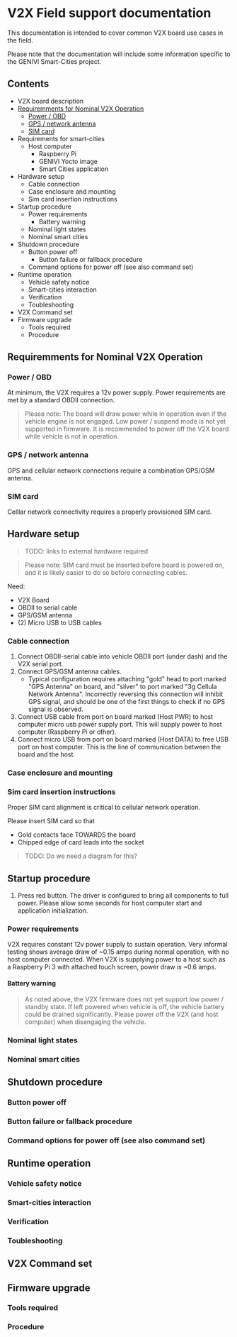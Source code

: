 # V2X Field support documentation

This documentation is intended to cover common V2X board use cases in the field.

Please note that the documentation will include some information specific to the
GENIVI Smart-Cities project.

## Contents
* V2X board description
* [Requiremments for Nominal V2X Operation](#requirements-v2x)
    * [Power / OBD](#requirements-power)
    * [GPS / network antenna](#requirements-gps)
    * [SIM card](#requirements-sim)
* Requirements for smart-cities
    * Host computer
        * Raspberry Pi
        * GENIVI Yocto image
        * Smart Cities application
* Hardware setup
    * Cable connection
    * Case enclosure and mounting
    * Sim card insertion instructions
* Startup procedure
    * Power requirements
        * Battery warning
    * Nominal light states
    * Nominal smart cities
* Shutdown procedure
    * Button power off
        * Button failure or fallback procedure
    * Command options for power off (see also command set)
* Runtime operation
    * Vehicle safety notice
    * Smart-cities interaction
    * Verification
    * Toubleshooting
* V2X Command set
* Firmware upgrade
    - Tools required
    - Procedure

## Requiremments for Nominal V2X Operation <a name="requirements-v2x"></a>

### Power / OBD <a name="requirements-power"></a>

At minimum, the V2X requires a 12v power supply. Power requirements are met by a
standard OBDII connection.

> Please note: The board will draw power while in operation even if the vehicle
> engine is not engaged. Low power / suspend mode is not yet supported in
> firmware. It is recommended to power off the V2X board while vehicle is not in
> operation.

###  GPS / network antenna <a name="requirements-gps"></a>

GPS and cellular network connections require a combination GPS/GSM antenna.

### SIM card <a name="requirements-sim"></a>

Celllar network connectivity requires a properly provisioned SIM card.
  
## Hardware setup

> TODO: links to external hardware required

> Please note: SIM card must be inserted before board is powered on, and it is
> likely easier to do so before connecting cables.

Need:
* V2X Board
* OBDII to serial cable
* GPS/GSM antenna
* (2) Micro USB to USB cables

### Cable connection

1. Connect OBDII-serial cable into vehicle OBDII port (under dash) and the V2X
   serial port.
2. Connect GPS/GSM antenna cables.
    * Typical configuration requires attaching "gold" head to port marked "GPS
      Antenna" on board, and "silver" to port marked "3g Cellula Network
      Antenna". Incorrectly reversing this connection will inhibit GPS signal,
      and should be one of the first things to check if no GPS signal is
      observed.
3. Connect USB cable from port on board marked (Host PWR) to host computer micro
   usb power supply port. This will supply power to host computer (Raspberry Pi
   or other).
4. Connect micro USB from port on board marked (Host DATA) to free USB port on
   host computer. This is the line of communication between the board and the
   host.

### Case enclosure and mounting

### Sim card insertion instructions

Proper SIM card alignment is critical to cellular network operation.

Please insert SIM card so that
* Gold contacts face TOWARDS the board
* Chipped edge of card leads into the socket

>TODO: Do we need a diagram for this?

## Startup procedure

1. Press red button. The driver is configured to bring all components to full
   power. Please allow some seconds for host computer start and application
   initialization.

### Power requirements

V2X requires constant 12v power supply to sustain operation. Very informal testing shows average draw of ~0.15 amps during normal operation, with no host computer connected. When V2X is supplying power to a host such as a Raspberry Pi 3 with attached touch screen, power draw is ~0.6 amps.

#### Battery warning

>As noted above, the V2X firmware does not yet support low power / standby state. If left powered when vehicle is off, the vehicle battery could be drained significantly. Please power off the V2X (and host computer) when disengaging the vehicle.

### Nominal light states

### Nominal smart cities

## Shutdown procedure

### Button power off

### Button failure or fallback procedure
### Command options for power off (see also command set)
## Runtime operation
### Vehicle safety notice
### Smart-cities interaction
### Verification
### Toubleshooting
## V2X Command set
## Firmware upgrade
### Tools required
### Procedure